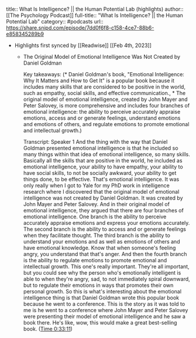 title:: What Is Intelligence? || the Human Potential Lab (highlights)
author:: [[The Psychology Podcast]]
full-title:: "What Is Intelligence? || the Human Potential Lab"
category:: #podcasts
url:: https://share.snipd.com/episode/7dd0f6f8-c158-4ce7-88b6-e858345289b9

- Highlights first synced by [[Readwise]] [[Feb 4th, 2023]]
	- The Original Model of Emotional Intelligence Was Not Created by Daniel Goldman
	  
	  Key takeaways:
	  (* Daniel Goldman's book, "Emotional Intelligence: Why It Matters and How to Get It" is a popular book because it includes many skills that are considered to be positive in the world, such as empathy, social skills, and effective communication., * The original model of emotional intelligence, created by John Mayer and Peter Salovey, is more comprehensive and includes four branches of emotional intelligence: the ability to perceive accurately appraise emotions, access and or generate feelings, understand emotions and emotions of others, and regulate emotions to promote emotional and intellectual growth.)
	  
	  Transcript:
	  Speaker 1
	  And the thing with the way that Daniel Goldman presented emotional intelligence is that he included so many things within that idea of emotional intelligence, so many skills. Basically all the skills that are positive in the world, he included as emotional intelligence, your ability to have empathy, your ability to have social skills, to not be socially awkward, your ability to get things done, to be effective. That's emotional intelligence. It was only really when I got to Yale for my PhD work in intelligence research where I discovered that the original model of emotional intelligence was not created by Daniel Goldman. It was created by John Mayer and Peter Salovey. And in their original model of emotional intelligence, they argued that there are four branches of emotional intelligence. One branch is the ability to perceive accurately appraise emotions and express your emotions accurately. The second branch is the ability to access and or generate feelings when they facilitate thought. The third branch is the ability to understand your emotions and as well as emotions of others and have emotional knowledge. Know that when someone's feeling angry, you understand that that's anger. And then the fourth branch is the ability to regulate emotions to promote emotional and intellectual growth. This one's really important. They're all important, but you could see why the person who's emotionally intelligent is able to when they're angry, sad, to not immediately spiral downward, but to regulate their emotions in ways that promotes their own personal growth. So this is what's interesting about the emotional intelligence thing is that Daniel Goldman wrote this popular book because he went to a conference. This is the story as it was told to me is he went to a conference where John Mayer and Peter Salovey were presenting their model of emotional intelligence and he saw a book there. He's like, wow, this would make a great best-selling book. ([Time 0:33:11](https://share.snipd.com/snip/1b946530-2317-435e-beb2-6cfa16c708f7))